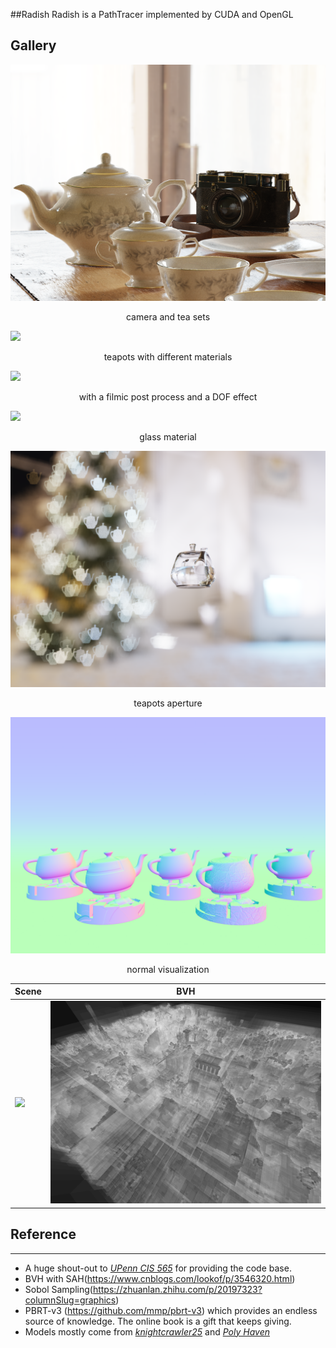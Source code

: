 ##Radish
Radish is a PathTracer implemented by CUDA and OpenGL

## Gallery
![](./img/demo3.png)
<p align="center">camera and tea sets</p>

![](./img/demo.png)
<p align="center">teapots with different materials</p>


![](./img/filmic+dof.png)
<p align="center">with a filmic post process and a DOF effect</p>




![](./img/glass.png)
<p align="center">glass material</p>

![](./img/custom_aperature.png)
<p align="center">teapots aperture</p>

![](./img/normals.png)
<p align="center">normal visualization</p>

| Scene                     | BVH                 |
| --------------------------- | ----------------------- |
| ![](./img/bvh.png) | ![](./img/bvh1.png) |


## Reference
--------
- A huge shout-out to [*UPenn CIS 565*](https://github.com/CIS565-Fall-2022/Project3-CUDA-Path-Tracer) for providing the code base.
- BVH with SAH(https://www.cnblogs.com/lookof/p/3546320.html)
- Sobol Sampling(https://zhuanlan.zhihu.com/p/20197323?columnSlug=graphics)
- PBRT-v3 (https://github.com/mmp/pbrt-v3) which provides an endless source of knowledge. The online book is a gift that keeps giving.
- Models mostly come from [*knightcrawler25*](https://github.com/knightcrawler25/GLSL-PathTracer/tree/master) and [*Poly Haven*](https://polyhaven.com/)
